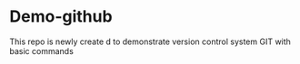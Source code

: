 # Demo-github
This repo is newly create d to demonstrate version control system GIT with basic commands
